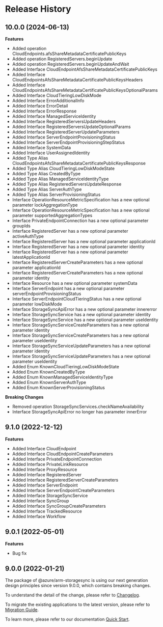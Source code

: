 # Release History
    
## 10.0.0 (2024-06-13)
    
**Features**

  - Added operation CloudEndpoints.afsShareMetadataCertificatePublicKeys
  - Added operation RegisteredServers.beginUpdate
  - Added operation RegisteredServers.beginUpdateAndWait
  - Added Interface CloudEndpointAfsShareMetadataCertificatePublicKeys
  - Added Interface CloudEndpointsAfsShareMetadataCertificatePublicKeysHeaders
  - Added Interface CloudEndpointsAfsShareMetadataCertificatePublicKeysOptionalParams
  - Added Interface CloudTieringLowDiskMode
  - Added Interface ErrorAdditionalInfo
  - Added Interface ErrorDetail
  - Added Interface ErrorResponse
  - Added Interface ManagedServiceIdentity
  - Added Interface RegisteredServersUpdateHeaders
  - Added Interface RegisteredServersUpdateOptionalParams
  - Added Interface RegisteredServerUpdateParameters
  - Added Interface ServerEndpointProvisioningStatus
  - Added Interface ServerEndpointProvisioningStepStatus
  - Added Interface SystemData
  - Added Interface UserAssignedIdentity
  - Added Type Alias CloudEndpointsAfsShareMetadataCertificatePublicKeysResponse
  - Added Type Alias CloudTieringLowDiskModeState
  - Added Type Alias CreatedByType
  - Added Type Alias ManagedServiceIdentityType
  - Added Type Alias RegisteredServersUpdateResponse
  - Added Type Alias ServerAuthType
  - Added Type Alias ServerProvisioningStatus
  - Interface OperationResourceMetricSpecification has a new optional parameter lockAggregationType
  - Interface OperationResourceMetricSpecification has a new optional parameter supportedAggregationTypes
  - Interface PrivateEndpointConnection has a new optional parameter groupIds
  - Interface RegisteredServer has a new optional parameter activeAuthType
  - Interface RegisteredServer has a new optional parameter applicationId
  - Interface RegisteredServer has a new optional parameter identity
  - Interface RegisteredServer has a new optional parameter latestApplicationId
  - Interface RegisteredServerCreateParameters has a new optional parameter applicationId
  - Interface RegisteredServerCreateParameters has a new optional parameter identity
  - Interface Resource has a new optional parameter systemData
  - Interface ServerEndpoint has a new optional parameter serverEndpointProvisioningStatus
  - Interface ServerEndpointCloudTieringStatus has a new optional parameter lowDiskMode
  - Interface StorageSyncApiError has a new optional parameter innererror
  - Interface StorageSyncService has a new optional parameter identity
  - Interface StorageSyncService has a new optional parameter useIdentity
  - Interface StorageSyncServiceCreateParameters has a new optional parameter identity
  - Interface StorageSyncServiceCreateParameters has a new optional parameter useIdentity
  - Interface StorageSyncServiceUpdateParameters has a new optional parameter identity
  - Interface StorageSyncServiceUpdateParameters has a new optional parameter useIdentity
  - Added Enum KnownCloudTieringLowDiskModeState
  - Added Enum KnownCreatedByType
  - Added Enum KnownManagedServiceIdentityType
  - Added Enum KnownServerAuthType
  - Added Enum KnownServerProvisioningStatus

**Breaking Changes**

  - Removed operation StorageSyncServices.checkNameAvailability
  - Interface StorageSyncApiError no longer has parameter innerError
    
    
## 9.1.0 (2022-12-12)
    
**Features**

  - Added Interface CloudEndpoint
  - Added Interface CloudEndpointCreateParameters
  - Added Interface PrivateEndpointConnection
  - Added Interface PrivateLinkResource
  - Added Interface ProxyResource
  - Added Interface RegisteredServer
  - Added Interface RegisteredServerCreateParameters
  - Added Interface ServerEndpoint
  - Added Interface ServerEndpointCreateParameters
  - Added Interface StorageSyncService
  - Added Interface SyncGroup
  - Added Interface SyncGroupCreateParameters
  - Added Interface TrackedResource
  - Added Interface Workflow
    
## 9.0.1 (2022-05-01)

**Features**

  - Bug fix
    
## 9.0.0 (2022-01-21)

The package of @azure/arm-storagesync is using our next generation design principles since version 9.0.0, which contains breaking changes.

To understand the detail of the change, please refer to [Changelog](https://aka.ms/js-track2-changelog).

To migrate the existing applications to the latest version, please refer to [Migration Guide](https://aka.ms/js-track2-migration-guide).

To learn more, please refer to our documentation [Quick Start](https://aka.ms/azsdk/js/mgmt/quickstart).
